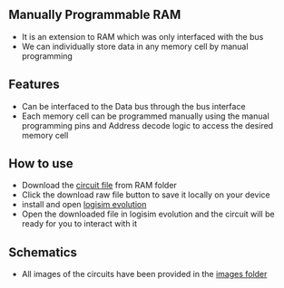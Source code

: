 ##  Manually Programmable RAM
- It is an extension to RAM which was only interfaced with the bus
- We can individually store data in any memory cell by manual programming

## Features
- Can be interfaced to the Data bus through the bus interface
- Each memory cell can be programmed manually using the manual programming pins and Address decode logic to access the desired memory cell

## How to use
- Download the [circuit file](Manually_Programmable_RAM.circ) from RAM folder
- Click the download raw file button to save it locally on your device
- install and open [logisim evolution](https://github.com/logisim-evolution/logisim-evolution/releases)
- Open the downloaded file in logisim evolution and the circuit will be ready for you to interact with it

## Schematics
- All images of the circuits have been provided in the [images folder](images)

